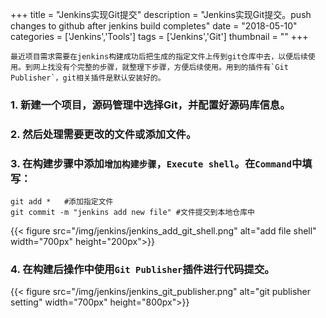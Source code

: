 +++
title = "Jenkins实现Git提交"
description = "Jenkins实现Git提交。push changes to github after jenkins build completes"
date = "2018-05-10"
categories = ['Jenkins','Tools']
tags = ['Jenkins','Git']
thumbnail = ""
+++

    最近项目需求需要在jenkins构建成功后把生成的指定文件上传到git仓库中去，以便后续使用。到网上找没有个完整的步骤，就整理下步骤，方便后续使用。用到的插件有`Git Publisher`，git相关插件是默认安装好的。

<!--more-->


### 1. 新建一个项目，源码管理中选择Git，并配置好源码库信息。

### 2. 然后处理需要更改的文件或添加文件。

### 3. 在构建步骤中添加`增加构建步骤`，`Execute shell`。在`Command`中填写：

```
git add *   #添加指定文件
git commit -m "jenkins add new file" #文件提交到本地仓库中
```


 {{< figure src="/img/jenkins/jenkins_add_git_shell.png" alt="add file shell" width="700px" height="200px">}}

<p></p>	

### 4. 在构建后操作中使用`Git Publisher`插件进行代码提交。

 {{< figure src="/img/jenkins/jenkins_git_publisher.png" alt="git publisher setting" width="700px" height="800px">}}

<p></p>


